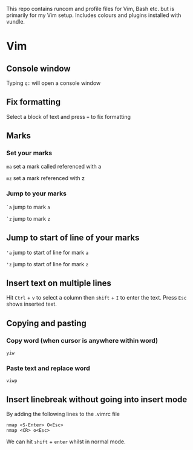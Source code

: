 This repo contains runcom and profile files for Vim, Bash etc. but is primarily for my Vim setup.
Includes colours and plugins installed with vundle.


# Vim

## Console window

Typing `q:` will open a console window




## Fix formatting

Select a block of text and press `=` to fix formatting




## Marks

### Set your marks

`ma` set a mark called referenced with a

`mz` set a mark referenced with z

### Jump to your marks

`` `a `` jump to mark `a`

`` `z `` jump to mark `z`

## Jump to start of line of your marks

`'a` jump to start of line for mark `a`

`'z` jump to start of line for mark `z`




## Insert text on multiple lines

Hit `Ctrl` + `v` to select a column then `shift` + `I` to enter the text. Press `Esc` shows inserted text.




## Copying and pasting

### Copy word (when cursor is anywhere within word)
`yiw`

### Paste text and replace word

`viwp`



## Insert linebreak without going into insert mode

By adding the following lines to the .vimrc file

```
nmap <S-Enter> O<Esc>
nmap <CR> o<Esc>
```

We can hit `shift` + `enter` whilst in normal mode.





